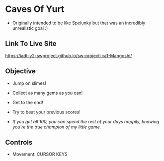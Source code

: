 # Caves Of Yurt 

* Originally intended to be like Spelunky but that was an incredibly unrealistic goal :)

## Link To Live Site
https://iadt-y2-swproject.github.io/sw-project-ca1-Mangoshi/

## Objective
* Jump on slimes!
* Collect as many gems as you can! 
* Get to the end!
* Try to beat your previous scores!

* *If you get all 100, you can spend the rest of your days happily, knowing you're the true champion of my little game.*

## Controls
* Movement: CURSOR KEYS
